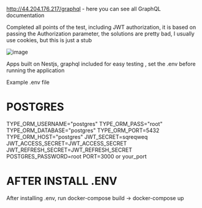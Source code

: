 http://44.204.176.217/graphql   -
here you can see all GraphQL documentation

Completed all points of the test, including JWT authorization, it is based on passing the Authorization parameter, the solutions are pretty bad, I usually use cookies, but this is just a stub



![image](https://github.com/PogunGun/nest-graphQL-blog/assets/76246480/c91c7961-60cc-4777-9a7e-4d4864d1d75b)




Apps built on Nestjs, graphql included for easy testing , set the .env before running the application



Example .env file

# POSTGRES
TYPE_ORM_USERNAME="postgres"
TYPE_ORM_PASS="root"
TYPE_ORM_DATABASE="postgres"
TYPE_ORM_PORT=5432
TYPE_ORM_HOST="postgres"
JWT_SECRET=sqreqweq
JWT_ACCESS_SECRET=JWT_ACCESS_SECRET
JWT_REFRESH_SECRET=JWT_REFRESH_SECRET
POSTGRES_PASSWORD=root
PORT=3000 or your_port

# AFTER INSTALL .ENV
After installing .env, run docker-compose build -> docker-compose up
